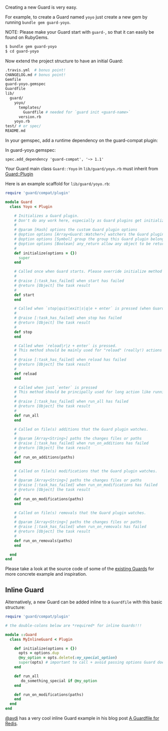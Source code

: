 Creating a new Guard is very easy.

For example, to create a Guard named `yoyo` just create a new gem by running `bundle gem guard-yoyo`.

NOTE: Please make your Guard start with `guard-`, so that it can easily be found on RubyGems.

```bash
$ bundle gem guard-yoyo
$ cd guard-yoyo
```

Now extend the project structure to have an initial Guard:

```bash
.travis.yml  # bonus point!
CHANGELOG.md # bonus point!
Gemfile
guard-yoyo.gemspec
Guardfile
lib/
  guard/
    yoyo/
      templates/
        Guardfile # needed for `guard init <guard-name>`
      version.rb
    yoyo.rb
test/ # or spec/
README.md
```

In your gemspec, add a runtime dependency on the guard-compat plugin:

In guard-yoyo.gemspec:
```
spec.add_dependency 'guard-compat', '~> 1.1'
```


Your Guard main class `Guard::Yoyo` in `lib/guard/yoyo.rb` must inherit from
[Guard::Plugin](http://rubydoc.info/github/guard/guard/master/Guard/Plugin)

Here is an example scaffold for `lib/guard/yoyo.rb`:

```ruby
require 'guard/compat/plugin'

module Guard
  class Yoyo < Plugin

    # Initializes a Guard plugin.
    # Don't do any work here, especially as Guard plugins get initialized even if they are not in an active group!
    #
    # @param [Hash] options the custom Guard plugin options
    # @option options [Array<Guard::Watcher>] watchers the Guard plugin file watchers
    # @option options [Symbol] group the group this Guard plugin belongs to
    # @option options [Boolean] any_return allow any object to be returned from a watcher
    #
    def initialize(options = {})
      super
    end

    # Called once when Guard starts. Please override initialize method to init stuff.
    #
    # @raise [:task_has_failed] when start has failed
    # @return [Object] the task result
    #
    def start
    end

    # Called when `stop|quit|exit|s|q|e + enter` is pressed (when Guard quits).
    #
    # @raise [:task_has_failed] when stop has failed
    # @return [Object] the task result
    #
    def stop
    end

    # Called when `reload|r|z + enter` is pressed.
    # This method should be mainly used for "reload" (really!) actions like reloading passenger/spork/bundler/...
    #
    # @raise [:task_has_failed] when reload has failed
    # @return [Object] the task result
    #
    def reload
    end

    # Called when just `enter` is pressed
    # This method should be principally used for long action like running all specs/tests/...
    #
    # @raise [:task_has_failed] when run_all has failed
    # @return [Object] the task result
    #
    def run_all
    end

    # Called on file(s) additions that the Guard plugin watches.
    #
    # @param [Array<String>] paths the changes files or paths
    # @raise [:task_has_failed] when run_on_additions has failed
    # @return [Object] the task result
    #
    def run_on_additions(paths)
    end

    # Called on file(s) modifications that the Guard plugin watches.
    #
    # @param [Array<String>] paths the changes files or paths
    # @raise [:task_has_failed] when run_on_modifications has failed
    # @return [Object] the task result
    #
    def run_on_modifications(paths)
    end

    # Called on file(s) removals that the Guard plugin watches.
    #
    # @param [Array<String>] paths the changes files or paths
    # @raise [:task_has_failed] when run_on_removals has failed
    # @return [Object] the task result
    #
    def run_on_removals(paths)
    end

  end
end
```

Please take a look at the source code of some of the [existing Guards](https://github.com/guard)
for more concrete example and inspiration.

## Inline Guard

Alternatively, a new Guard can be added inline to a `Guardfile` with this basic structure:

```ruby
require 'guard/compat/plugin'

# the double-colons below are *required* for inline Guards!!!

module ::Guard
  class MyInlineGuard < Plugin

    def initialize(options = {})
      opts = options.dup
      @my_option = opts.delete(:my_special_option)
      super(opts) # important to call + avoid passing options Guard doesn't understand
    end

    def run_all
       do_something_special if @my_option
    end

    def run_on_modifications(paths)
    end
  end
end
```

[@avdi](https://github.com/avdi) has a very cool inline Guard example in his blog post
[A Guardfile for Redis](http://avdi.org/devblog/2011/06/15/a-guardfile-for-redis).
